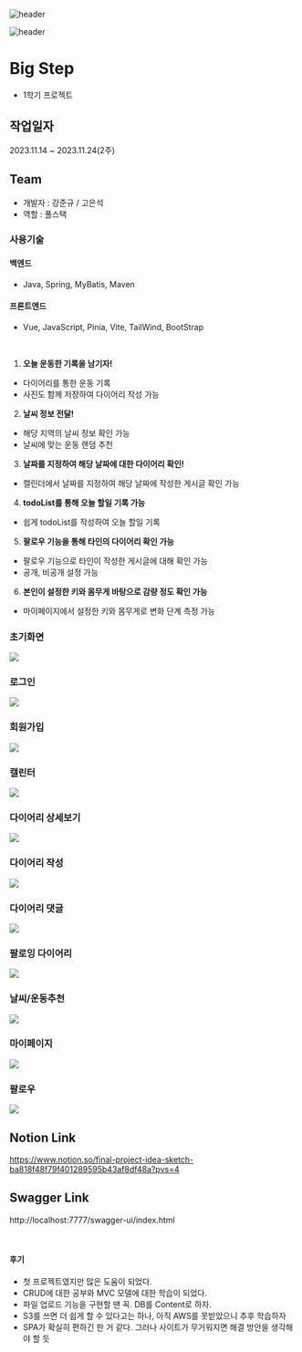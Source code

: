 ![header](https://capsule-render.vercel.app/api?type=venom&color=timeAuto&height=200&section=header&text=💡%20Big%20Step&fontSize=70&animation=twinkling&fontAlign=50)

![header](https://capsule-render.vercel.app/api?type=rect&color=auto&height=100&section=header&text=바른%20생활의%20시작&fontSize=30&animation=fadeIn&fontAlign=70)

# Big Step

- 1학기 프로젝트

## 작업일자

2023.11.14 ~ 2023.11.24(2주)

## Team

- 개발자 : 강준규 / 고은석
- 역할 : 풀스택

### 사용기술

#### 백엔드

- Java, Spring, MyBatis, Maven

#### 프론트엔드

- Vue, JavaScript, Pinia, Vite, TailWind, BootStrap

<br>

1. **오늘 운동한 기록을 남기자!**

- 다이어리를 통한 운동 기록
- 사진도 함께 저장하여 다이어리 작성 가능

2. **날씨 정보 전달!**

- 해당 지역의 날씨 정보 확인 가능
- 날씨에 맞는 운동 랜덤 추천

3. **날짜를 지정하여 해당 날짜에 대한 다이어리 확인!**

- 캘린더에서 날짜를 지정하여 해당 날짜에 작성한 게시글 확인 가능

4. **todoList를 통해 오늘 할일 기록 가능**

- 쉽게 todoList를 작성하여 오늘 할일 기록

5. **팔로우 기능을 통해 타인의 다이어리 확인 가능**

- 팔로우 기능으로 타인이 작성한 게시글에 대해 확인 가능
- 공개, 비공개 설정 가능

6. **본인이 설정한 키와 몸무게 바탕으로 감량 정도 확인 가능**

- 마이페이지에서 설정한 키와 몸무게로 변화 단계 측정 가능

### 초기화면

![](image/초기화면.png)

### 로그인

![](image/로그인.png)

### 회원가입

![](image/회원가입.png)

### 캘린터

![](image/캘린더.png)

### 다이어리 상세보기

![](image/다이어리상세.png)

### 다이어리 작성

![](image/다이어리작성.png)

### 다이어리 댓글

![](image/댓글.png)

### 팔로잉 다이어리

![](image/팔로잉다이어리.png)

### 날씨/운동추천

![](image/날씨.png)

### 마이페이지

![](image/마이페이지.png)

### 팔로우

![](image/팔로우.png)

## Notion Link

https://www.notion.so/final-project-idea-sketch-ba818f48f79f401289595b43af8df48a?pvs=4

## Swagger Link

http://localhost:7777/swagger-ui/index.html

<br>

#### 후기
- 첫 프로젝트였지만 많은 도움이 되었다.
- CRUD에 대한 공부와 MVC 모델에 대한 학습이 되었다.
- 파일 업로드 기능을 구현할 땐 꼭. DB를 Content로 하자.
- S3를 쓰면 더 쉽게 할 수 있다고는 하나, 아직 AWS를 못받았으니 추후 학습하자
- SPA가 확실히 편하긴 한 거 같다. 그러나 사이트가 무거워지면 해결 방안을 생각해야 할 듯

